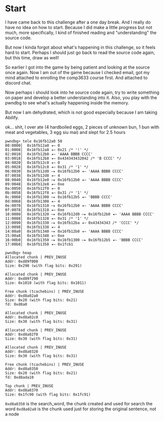 # Start 

I have came back to this challenge after a one day break. And I really do have no idea on how to start. Because I did make a little progress but not much, more specifically, I kind of finished reading and "understanding" the source code. 

But now I kinda forgot about what's happening in this challenge, so it feels hard to start. 
Perhaps I should just go back to read the source code again, but this time, draw as well!


So earlier I got into the game by being patient and looking at the source once again. Now I am out of the game because I checked email, got my mind attached to enrolling the comp3633 course first. And attached to discord chat.

Now perhaps i should look into he source code again, try to write something on paper and develop a better understanding into it. Also, you play with the pwndbg to see what's actually happening inside the memory.

But now I am dehydrated, which is not good especially because I am taking Abilify.


ok... shit, I over ate (4 hardboiled eggs, 2 pieces of unknown bun, 1 bun with meat and vegetables, 3 egg siu mai) 
and slept for 2.5 hours




```
pwndbg> tele 0x16fb12a0 50 
00:0000│  0x16fb12a0 ◂— 0
01:0008│  0x16fb12a8 ◂— 0x21 /* '!' */
02:0010│  0x16fb12b0 ◂— 'AAAA BBBB CCCC'
03:0018│  0x16fb12b8 ◂— 0x434343432042 /* 'B CCCC' */
04:0020│  0x16fb12c0 ◂— 0
05:0028│  0x16fb12c8 ◂— 0x31 /* '1' */
06:0030│  0x16fb12d0 —▸ 0x16fb12b0 ◂— 'AAAA BBBB CCCC'
07:0038│  0x16fb12d8 ◂— 4
08:0040│  0x16fb12e0 —▸ 0x16fb12b0 ◂— 'AAAA BBBB CCCC'
09:0048│  0x16fb12e8 ◂— 0xe
0a:0050│  0x16fb12f0 ◂— 0
0b:0058│  0x16fb12f8 ◂— 0x31 /* '1' */
0c:0060│  0x16fb1300 —▸ 0x16fb12b5 ◂— 'BBBB CCCC'
0d:0068│  0x16fb1308 ◂— 4
0e:0070│  0x16fb1310 —▸ 0x16fb12b0 ◂— 'AAAA BBBB CCCC'
0f:0078│  0x16fb1318 ◂— 0xe
10:0080│  0x16fb1320 —▸ 0x16fb12d0 —▸ 0x16fb12b0 ◂— 'AAAA BBBB CCCC'
11:0088│  0x16fb1328 ◂— 0x31 /* '1' */
12:0090│  0x16fb1330 —▸ 0x16fb12ba ◂— 0x43434343 /* 'CCCC' */
13:0098│  0x16fb1338 ◂— 4
14:00a0│  0x16fb1340 —▸ 0x16fb12b0 ◂— 'AAAA BBBB CCCC'
15:00a8│  0x16fb1348 ◂— 0xe
16:00b0│  0x16fb1350 —▸ 0x16fb1300 —▸ 0x16fb12b5 ◂— 'BBBB CCCC'
17:00b8│  0x16fb1358 ◂— 0x1fcb1

```



```
pwndbg> heap
Allocated chunk | PREV_INUSE
Addr: 0xd89f000
Size: 0x290 (with flag bits: 0x291)

Allocated chunk | PREV_INUSE
Addr: 0xd89f290
Size: 0x1010 (with flag bits: 0x1011)

Free chunk (tcachebins) | PREV_INUSE
Addr: 0xd8a02a0
Size: 0x20 (with flag bits: 0x21)
fd: 0xd8a0

Allocated chunk | PREV_INUSE
Addr: 0xd8a02c0
Size: 0x30 (with flag bits: 0x31)

Allocated chunk | PREV_INUSE
Addr: 0xd8a02f0
Size: 0x30 (with flag bits: 0x31)

Allocated chunk | PREV_INUSE
Addr: 0xd8a0320
Size: 0x30 (with flag bits: 0x31)

Free chunk (tcachebins) | PREV_INUSE
Addr: 0xd8a0350
Size: 0x20 (with flag bits: 0x21)
fd: 0xd8ada10

Top chunk | PREV_INUSE
Addr: 0xd8a0370
Size: 0x1fc90 (with flag bits: 0x1fc91)
```
`0xd8a0350` is the search_word, the chunk created and used for search the word 
`0xd8a02a0` is the chunk used just for storing the original sentence, not a node

